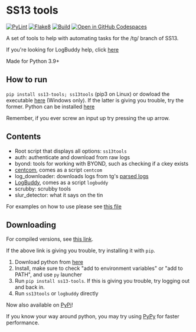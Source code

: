 # SS13 tools

[![PyLint](https://github.com/RigglePrime/SS13-tools/actions/workflows/pylint.yml/badge.svg)](https://github.com/RigglePrime/SS13-tools/actions/workflows/pylint.yml)
[![Flake8](https://github.com/RigglePrime/SS13-tools/actions/workflows/flake8-lint.yml/badge.svg)](https://github.com/RigglePrime/SS13-tools/actions/workflows/flake8-lint.yml)
[![Build](https://github.com/RigglePrime/SS13-tools/actions/workflows/publish.yml/badge.svg)](https://github.com/RigglePrime/SS13-tools/actions/workflows/publish.yml)
[![Open in GitHub Codespaces](https://github.com/codespaces/badge.svg)](https://codespaces.new/Lorwp/SS13-tools/tree/devcontainer)

A set of tools to help with automating tasks for the /tg/ branch of SS13.

If you're looking for LogBuddy help, click [here](./ss13_tools/log_buddy/README.md)

Made for Python 3.9+

## How to run

`pip install ss13-tools; ss13tools` (pip3 on Linux) or dowload the executable [here](https://github.com/RigglePrime/SS13-tools/releases/latest) (Windows only).
If the latter is giving you trouble, try the former. Python can be installed [here](https://www.python.org/downloads/)

Remember, if you ever screw an input up try pressing the up arrow.

## Contents

- Root script that displays all options: `ss13tools`
- auth: authenticate and download from raw logs
- byond: tools for working with BYOND, such as checking if a ckey exists
- [centcom](https://centcom.melonmesa.com/), comes as a script `centcom`
- log_downloader: downloads logs from tg's [parsed logs](https://tgstation13.org/parsed-logs)
- [LogBuddy](./ss13_tools/log_buddy/README.md), comes as a script `logbuddy`
- scrubby: scrubby tools
- slur_detector: what it says on the tin

For examples on how to use please see [this file](ss13_tools/menu.py)

## Downloading

For compiled versions, see [this link](https://github.com/RigglePrime/admin-tools/releases).

If the above link is giving you trouble, try installing it with `pip`.

1. Download python from [here](https://www.python.org/downloads/)
2. Install, make sure to check "add to environment variables" or "add to PATH", and use `py` launcher
3. Run `pip install ss13-tools`. If this is giving you trouble, try logging out and back in.
4. Run `ss13tools` or `logbuddy` directly

Now also available on [PyPi](https://pypi.org/project/ss13-tools/)!

If you know your way around python, you may try using [PyPy](https://www.pypy.org/) for faster performance.
